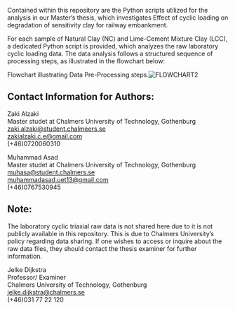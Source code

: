 

Contained within this repository are the Python scripts utilized for the analysis in our Master’s thesis, which investigates Effect of cyclic loading on degradation of sensitivity clay for railway embankment.

For each sample of Natural Clay (NC) and Lime-Cement Mixture Clay (LCC), a dedicated Python script is provided, which analyzes the raw laboratory cyclic loading data. The data analysis follows a structured sequence of processing steps, as illustrated in the flowchart below:

Flowchart illustrating Data Pre-Processing steps.![FLOWCHART2](https://github.com/ZakiAlzaki01/Thesis2024_cyclicloading/assets/96828893/34a1da42-2315-4f4f-9c01-dbefe57bfc12)


Contact Information for Authors:  
--------------------------------    


Zaki Alzaki   
Master studet at Chalmers University of Technology, Gothenburg    
zaki.alzaki@student.chalmeers.se   
zakialzaki.c.e@gmail.com  
(+46)0720060310  

       
Muhammad Asad   
Master studet at Chalmers University of Technology, Gothenburg    
muhasa@student.chalmers.se   
muhammadasad.uet13@gmail.com    
(+46)0767530945       



Note:     
-------------     
The laboratory cyclic triaxial raw data is not shared here due to it is not publicly available in this repository. This is due to Chalmers University’s policy regarding data sharing. If one wishes to access or inquire about the raw data files, they should contact the thesis examiner for further information.

Jelke Dijkstra     
Professor/ Examiner     
Chalmers University of Technology, Gothenburg     
jelke.dijkstra@chalmers.se       
(+46)031 77 22 120    
